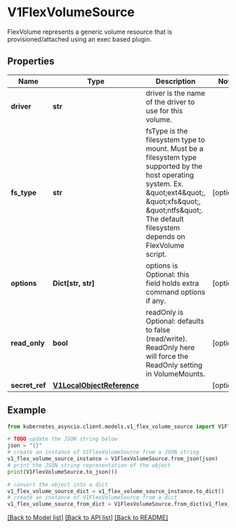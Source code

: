 # V1FlexVolumeSource

FlexVolume represents a generic volume resource that is provisioned/attached using an exec based plugin.

## Properties

Name | Type | Description | Notes
------------ | ------------- | ------------- | -------------
**driver** | **str** | driver is the name of the driver to use for this volume. | 
**fs_type** | **str** | fsType is the filesystem type to mount. Must be a filesystem type supported by the host operating system. Ex. \&quot;ext4\&quot;, \&quot;xfs\&quot;, \&quot;ntfs\&quot;. The default filesystem depends on FlexVolume script. | [optional] 
**options** | **Dict[str, str]** | options is Optional: this field holds extra command options if any. | [optional] 
**read_only** | **bool** | readOnly is Optional: defaults to false (read/write). ReadOnly here will force the ReadOnly setting in VolumeMounts. | [optional] 
**secret_ref** | [**V1LocalObjectReference**](V1LocalObjectReference.md) |  | [optional] 

## Example

```python
from kubernetes_asyncio.client.models.v1_flex_volume_source import V1FlexVolumeSource

# TODO update the JSON string below
json = "{}"
# create an instance of V1FlexVolumeSource from a JSON string
v1_flex_volume_source_instance = V1FlexVolumeSource.from_json(json)
# print the JSON string representation of the object
print(V1FlexVolumeSource.to_json())

# convert the object into a dict
v1_flex_volume_source_dict = v1_flex_volume_source_instance.to_dict()
# create an instance of V1FlexVolumeSource from a dict
v1_flex_volume_source_from_dict = V1FlexVolumeSource.from_dict(v1_flex_volume_source_dict)
```
[[Back to Model list]](../README.md#documentation-for-models) [[Back to API list]](../README.md#documentation-for-api-endpoints) [[Back to README]](../README.md)


